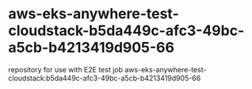 # aws-eks-anywhere-test-cloudstack-b5da449c-afc3-49bc-a5cb-b4213419d905-66
repository for use with E2E test job aws-eks-anywhere-test-cloudstack:b5da449c-afc3-49bc-a5cb-b4213419d905-66
